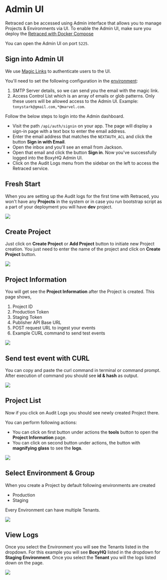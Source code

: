 # Admin UI

Retraced can be accessed using Admin interface that allows you to manage Projects & Environments via UI. To enable the Admin UI, make sure you deploy the [Retraced with Docker Compose](./deploy/docker-compose.md)

You can open the Admin UI on port `5225`.

## Sign into Admin UI

We use [Magic Links](https://next-auth.js.org/providers/email) to authenticate users to the UI.

You'll need to set the following configuration in the [environment](../jackson/deploy/env-variables.md#admin-ui-configuration):

1. SMTP Server details, so we can send you the email with the magic link.
2. Access Control List which is an array of emails or glob patterns. Only these users will be allowed access to the Admin UI. Example: `tonystark@gmail.com,*@marvel.com`.

Follow the below steps to login into the Admin dashboard.

- Visit the path `/api/auth/signin` on your app. The page will display a sign-in page with a text box to enter the email address.
- Enter the email address that matches the `NEXTAUTH_ACL` and click the button **Sign in with Email**.
- Open the inbox and you'll see an email from Jackson.
- Open that email and click the button **Sign in**. Now you've successfully logged into the BoxyHQ Admin UI.
- Click on the Audit Logs menu from the sidebar on the left to access the Retraced service.

## Fresh Start

When you are setting up the Audit logs for the first time with Retraced, you won't have any **Projects** in the system or in case you run bootstrap script as a part of your deployment you will have **dev** project.

<img class="mask-img" src="/images/product_images/admin-ui-retraced/fresh-start.png" />

## Create Project

Just click on **Create Project** or **Add Project** button to initiate new Project creation.
You just need to enter the name of the project and click on **Create Project** button.

<img class="mask-img" src="/images/product_images/admin-ui-retraced/create-project.png" />

## Project Information

You will get see the **Project Information** after the Project is created.
This page shows,

1. Project ID
2. Production Token
3. Staging Token
4. Publisher API Base URL
5. POST request URL to ingest your events
6. Example CURL command to send test events

<img class="mask-img" src="/images/product_images/admin-ui-retraced/project-info.png" />

## Send test event with CURL

You can copy and paste the curl command in terminal or command prompt.
After execution of command you should see **id & hash** as output.

<img class="mask-img" src="/images/product_images/admin-ui-retraced/curl-request.png" />

## Project List

Now if you click on Audit Logs you should see newly created Project there.

You can perform following actions:

- You can click on first button under actions the **tools** button to open the **Project Information** page.
- You can click on second button under actions, the button with **magnifying glass** to see the **logs**.

<img class="mask-img" src="/images/product_images/admin-ui-retraced/project-list-page.png" />

## Select Environment & Group

When you create a Project by default following environments are created

- Production
- Staging

Every Environment can have multiple Tenants.

<img class="mask-img" src="/images/product_images/admin-ui-retraced/select-environment.png" />

## View Logs

Once you select the Environment you will see the Tenants listed in the dropdown.
For this example you will see **BoxyHQ** listed in the dropdown for **Staging Environment**.
Once you select the **Tenant** you will the logs listed down on the page.

<img class="mask-img" src="/images/product_images/admin-ui-retraced/select-groups.png" />
